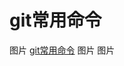# git常用命令

图片
[git常用命令](https://github.com/YaJunCui/notes/blob/master/images/20161220092735.png)
图片
图片